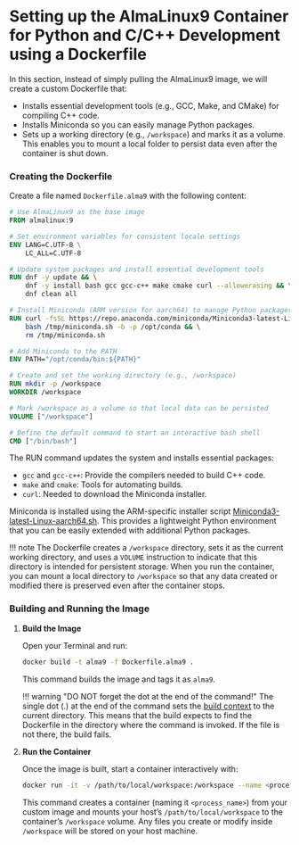 # Setting up the AlmaLinux9 Container for Python and C/C++ Development using a Dockerfile

In this section, instead of simply pulling the AlmaLinux9 image, we will create a custom Dockerfile that:

- Installs essential development tools (e.g., GCC, Make, and CMake) for compiling C++ code.
- Installs Miniconda so you can easily manage Python packages.
- Sets up a working directory (e.g., `/workspace`) and marks it as a volume. This enables you to mount a local folder to persist data even after the container is shut down.

### Creating the Dockerfile

Create a file named `Dockerfile.alma9` with the following content:
    
```dockerfile
# Use AlmaLinux9 as the base image
FROM almalinux:9

# Set environment variables for consistent locale settings
ENV LANG=C.UTF-8 \
    LC_ALL=C.UTF-8

# Update system packages and install essential development tools
RUN dnf -y update && \
    dnf -y install bash gcc gcc-c++ make cmake curl --allowerasing && \
    dnf clean all

# Install Miniconda (ARM version for aarch64) to manage Python packages
RUN curl -fsSL https://repo.anaconda.com/miniconda/Miniconda3-latest-Linux-aarch64.sh -o /tmp/miniconda.sh && \
    bash /tmp/miniconda.sh -b -p /opt/conda && \
    rm /tmp/miniconda.sh

# Add Miniconda to the PATH
ENV PATH="/opt/conda/bin:${PATH}"

# Create and set the working directory (e.g., /workspace)
RUN mkdir -p /workspace
WORKDIR /workspace

# Mark /workspace as a volume so that local data can be persisted
VOLUME ["/workspace"]

# Define the default command to start an interactive bash shell
CMD ["/bin/bash"]
```

The RUN command updates the system and installs essential packages:

- `gcc` and `gcc-c++`: Provide the compilers needed to build C++ code.
- `make` and `cmake`: Tools for automating builds.
- `curl`: Needed to download the Miniconda installer.

Miniconda is installed using the ARM-specific installer script [Miniconda3-latest-Linux-aarch64.sh](https://repo.anaconda.com/miniconda/). This provides a lightweight Python environment that you can be easily extended with additional Python packages.

!!! note
    The Dockerfile creates a `/workspace` directory, sets it as the current working directory, and uses a `VOLUME` instruction to indicate that this directory is intended for persistent storage. When you run the container, you can mount a local directory to `/workspace` so that any data created or modified there is preserved even after the container stops.

### Building and Running the Image 

1. **Build the Image**

    Open your Terminal and run:

    ```bash
    docker build -t alma9 -f Dockerfile.alma9 .
    ```

    This command builds the image and tags it as `alma9`. 

    !!! warning "DO NOT forget the dot at the end of the command!"
        The single dot (.) at the end of the command sets the [build context](https://docs.docker.com/build/concepts/context/) to the current directory. This means that the build expects to find the Dockerfile in the directory where the command is invoked. If the file is not there, the build fails. 
    
2. **Run the Container**

    Once the image is built, start a container interactively with:

    ```bash
    docker run -it -v /path/to/local/workspace:/workspace --name <process_name> alma9
    ```

    This command creates a container (naming it `<process_name>`) from your custom image and mounts your host’s `/path/to/local/workspace` to the container’s `/workspace` volume. Any files you create or modify inside `/workspace` will be stored on your host machine.